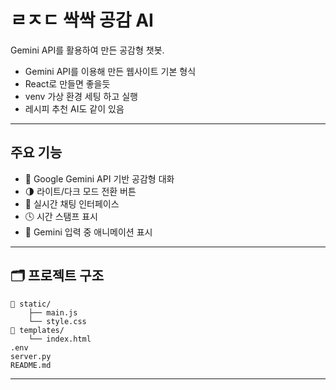 # ㄹㅈㄷ 싹싹 공감 AI 

Gemini API를 활용하여 만든 공감형 챗봇. 

- Gemini API를 이용해 만든 웹사이트 기본 형식
- React로 만들면 좋을듯
- venv 가상 환경 세팅 하고 실행
- 레시피 추천 AI도 같이 있음

---

## 주요 기능

- 🤖 Google Gemini API 기반 공감형 대화
- 🌗 라이트/다크 모드 전환 버튼
- 💬 실시간 채팅 인터페이스
- 🕓 시간 스탬프 표시
- 🔄 Gemini 입력 중 애니메이션 표시

---

## 🗂️ 프로젝트 구조

```
📁 static/
    ├── main.js
    └── style.css
📁 templates/
    └── index.html
.env
server.py
README.md
```

---
